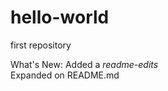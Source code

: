 # hello-world
first repository

What's New:
Added a <em>readme-edits</em>
<br>
Expanded on README.md
